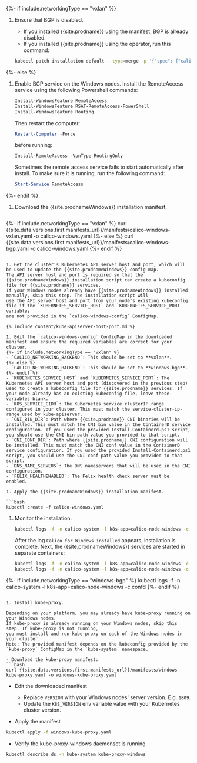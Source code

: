 {%- if include.networkingType == "vxlan" %}
1. Ensure that BGP is disabled.
   - If you installed {{site.prodname}} using the manifest, BGP is already disabled.
   - If you installed {{site.prodname}} using the operator, run this command:

   ```bash
   kubectl patch installation default --type=merge -p '{"spec": {"calicoNetwork": {"bgp": "Disabled"}}}'
   ```
{%- else %}
1. Enable BGP service on the Windows nodes.
   Install the RemoteAccess service using the following Powershell commands:

   ```powershell
   Install-WindowsFeature RemoteAccess
   Install-WindowsFeature RSAT-RemoteAccess-PowerShell
   Install-WindowsFeature Routing
   ```

   Then restart the computer:

   ```powershell
   Restart-Computer -Force
   ```

   before running:

   ```powershell
   Install-RemoteAccess -VpnType RoutingOnly
   ```
   Sometimes the remote access service fails to start automatically after install. To make sure it is running, run the following command:

   ```powershell
   Start-Service RemoteAccess
   ```
{%- endif %}

1. Download the {{site.prodnameWindows}} installation manifest.

   ```bash
{%- if include.networkingType == "vxlan" %}
   curl {{site.data.versions.first.manifests_url}}/manifests/calico-windows-vxlan.yaml -o calico-windows.yaml
{%- else %}
   curl {{site.data.versions.first.manifests_url}}/manifests/calico-windows-bgp.yaml -o calico-windows.yaml
{%- endif %}
   ```

1. Get the cluster's Kubernetes API server host and port, which will be used to update the {{site.prodnameWindows}} config map.
   The API server host and port is required so that the {{site.prodnameWindows}} installation script can create a kubeconfig file for {{site.prodname}} services.
   If your Windows nodes already have {{site.prodnameWindows}} installed manually, skip this step. The installation script will
   use the API server host and port from your node's existing kubeconfig file if the `KUBERNETES_SERVICE_HOST` and `KUBERNETES_SERVICE_PORT` variables
   are not provided in the `calico-windows-config` ConfigMap.

   {% include content/kube-apiserver-host-port.md %}

1. Edit the `calico-windows-config` ConfigMap in the downloaded manifest and ensure the required variables are correct for your cluster.
{%- if include.networkingType == "vxlan" %}
   - `CALICO_NETWORKING_BACKEND`: This should be set to **vxlan**.
{%- else %}
   - `CALICO_NETWORKING_BACKEND`: This should be set to **windows-bgp**.
{%- endif %}
   - `KUBERNETES_SERVICE_HOST` and `KUBERNETES_SERVICE_PORT`: The Kubernetes API server host and port (discovered in the previous step) used to create a kubeconfig file for {{site.prodname}} services. If your node already has an existing kubeconfig file, leave these variables blank.
   - `K8S_SERVICE_CIDR`: The Kubernetes service clusterIP range configured in your cluster. This must match the service-cluster-ip-range used by kube-apiserver.
   - `CNI_BIN_DIR`: Path where {{site.prodname}} CNI binaries will be installed. This must match the CNI bin value in the ContainerD service configuration. If you used the provided Install-Containerd.ps1 script, you should use the CNI bin path value you provided to that script.
   - `CNI_CONF_DIR`: Path where {{site.prodname}} CNI configuration will be installed. This must match the CNI conf value in the ContainerD service configuration. If you used the provided Install-Containerd.ps1 script, you should use the CNI conf path value you provided to that script.
   - `DNS_NAME_SERVERS`: The DNS nameservers that will be used in the CNI configuration.
   - `FELIX_HEALTHENABLED`: The Felix health check server must be enabled.

1. Apply the {{site.prodnameWindows}} installation manifest.

   ```bash
   kubectl create -f calico-windows.yaml
   ```

1. Monitor the installation.

   ```bash
   kubectl logs -f -n calico-system -l k8s-app=calico-node-windows -c install
   ```

   After the log `Calico for Windows installed` appears, installation is complete.
   Next, the {{site.prodnameWindows}} services are started in separate containers:

   ```bash
   kubectl logs -f -n calico-system -l k8s-app=calico-node-windows -c node
   kubectl logs -f -n calico-system -l k8s-app=calico-node-windows -c felix
{%- if include.networkingType == "windows-bgp" %}
   kubectl logs -f -n calico-system -l k8s-app=calico-node-windows -c confd
{%- endif %}
   ```

1. Install kube-proxy.

   Depending on your platform, you may already have kube-proxy running on your Windows nodes.
   If kube-proxy is already running on your Windows nodes, skip this step. If kube-proxy is not running,
   you must install and run kube-proxy on each of the Windows nodes in your cluster.
   Note: The provided manifest depends on the kubeconfig provided by the `kube-proxy` ConfigMap in the `kube-system` namespace.

   - Download the kube-proxy manifest:
   ```bash
   curl {{site.data.versions.first.manifests_url}}/manifests/windows-kube-proxy.yaml -o windows-kube-proxy.yaml
   ```
   - Edit the downloaded manifest
       - Replace `VERSION` with your Windows nodes' server version. E.g. `1809`.
       - Update the `K8S_VERSION` env variable value with your Kubernetes cluster version.

   - Apply the manifest
   ```bash
   kubectl apply -f windows-kube-proxy.yaml
   ```

   - Verify the kube-proxy-windows daemonset is running
   ```bash
   kubectl describe ds -n kube-system kube-proxy-windows
   ```
